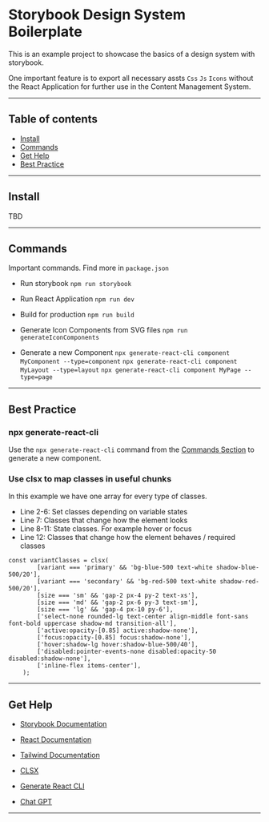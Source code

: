 # Storybook Design System Boilerplate

This is an example project to showcase the basics of a design system with storybook.

One important feature is to export all necessary assts `Css` `Js` `Icons` without the React Application for further use in the Content Management System.

---

## Table of contents

-   [Install](#install)
-   [Commands](#commands)
-   [Get Help](#get-help)
-   [Best Practice](#best-practice)

---

## Install

TBD

---

## Commands

Important commands. Find more in `package.json`

-   Run storybook
    `npm run storybook`

-   Run React Application
    `npm run dev`

-   Build for production
    `npm run build`

-   Generate Icon Components from SVG files
    `npm run generateIconComponents`

-   Generate a new Component
    `npx generate-react-cli component MyComponent --type=component`
    `npx generate-react-cli component MyLayout --type=layout`
    `npx generate-react-cli component MyPage --type=page`

---

## Best Practice

### npx generate-react-cli

Use the `npx generate-react-cli` command from the [Commands Section](#commands) to generate a new component.

### Use clsx to map classes in useful chunks

In this example we have one array for every type of classes.

-   Line 2-6: Set classes depending on variable states
-   Line 7: Classes that change how the element looks
-   Line 8-11: State classes. For example hover or focus
-   Line 12: Classes that change how the element behaves / required classes

```
const variantClasses = clsx(
        [variant === 'primary' && 'bg-blue-500 text-white shadow-blue-500/20'],
        [variant === 'secondary' && 'bg-red-500 text-white shadow-red-500/20'],
        [size === 'sm' && 'gap-2 px-4 py-2 text-xs'],
        [size === 'md' && 'gap-2 px-6 py-3 text-sm'],
        [size === 'lg' && 'gap-4 px-10 py-6'],
        ['select-none rounded-lg text-center align-middle font-sans font-bold uppercase shadow-md transition-all'],
        ['active:opacity-[0.85] active:shadow-none'],
        ['focus:opacity-[0.85] focus:shadow-none'],
        ['hover:shadow-lg hover:shadow-blue-500/40'],
        ['disabled:pointer-events-none disabled:opacity-50 disabled:shadow-none'],
        ['inline-flex items-center'],
    );
```

---

## Get Help

-   [Storybook Documentation](https://storybook.js.org/docs/)

-   [React Documentation](https://react.dev/reference/react)

-   [Tailwind Documentation](https://react.dev/reference/react)

-   [CLSX](https://github.com/lukeed/clsx)

-   [Generate React CLI](https://github.com/arminbro/generate-react-cli)

-   [Chat GPT](https://chat.openai.com)

---

